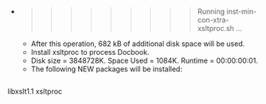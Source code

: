 * >>>>>>>>> Running inst-min-con-xtra-xsltproc.sh ...
  * After this operation, 682 kB of additional disk space will be used.
  * Install xsltproc to process Docbook.
  * Disk size = 3848728K. Space Used = 1084K. Runtime = 00:00:00:01.
  * The following NEW packages will be installed:
  ```bash
libxslt1.1 xsltproc
  ```
